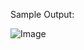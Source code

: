 
Sample Output:

![Image](https://github.com/user-attachments/assets/6d704c4a-bfa3-4663-aa0d-ba72615b491c)
